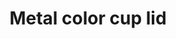 ---
title: "Metal color cup lid "
price: "TBA"
desc: "Opis nije dostupan"
img_path: "/assets/img/A.MIG-8653.jpg"
brand: AMMO
available: true
cat: "tools"
subcat: "AIRBRUSH SPARE PARTS"
subsubcat: "SS"
---